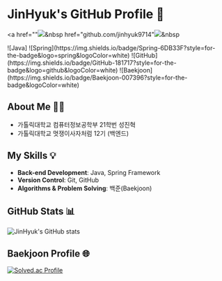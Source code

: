 # JinHyuk's GitHub Profile 👋

<a href=""<img src="https://img.shields.io/badge/Java-ED8B00?style=for-the-badge&logo=java&logoColor=white">&nbsp
  href="github.com/jinhyuk9714"<img src="https://img.shields.io/badge/GitHub-181717?style=for-the-badge&logo=github&logoColor=white">&nbsp

</a>
![Java]
![Spring](https://img.shields.io/badge/Spring-6DB33F?style=for-the-badge&logo=spring&logoColor=white)
![GitHub](https://img.shields.io/badge/GitHub-181717?style=for-the-badge&logo=github&logoColor=white)
![Baekjoon](https://img.shields.io/badge/Baekjoon-007396?style=for-the-badge&logoColor=white)

## About Me 👨‍💻
- 가톨릭대학교 컴퓨터정보공학부 21학번 성진혁
- 가톨릭대학교 멋쟁이사자처럼 12기 (백엔드)

## My Skills 💡
- **Back-end Development**: Java, Spring Framework
- **Version Control**: Git, GitHub
- **Algorithms & Problem Solving**: 백준(Baekjoon)

## GitHub Stats 📊
![JinHyuk's GitHub stats](https://github-readme-stats.vercel.app/api?username=jinhyuk9714&show_icons=true&theme=radical)

## Baekjoon Profile 🌐
[![Solved.ac Profile](http://mazassumnida.wtf/api/v2/generate_badge?boj=jinhyuk9714)](https://solved.ac/jinhyuk9714)


